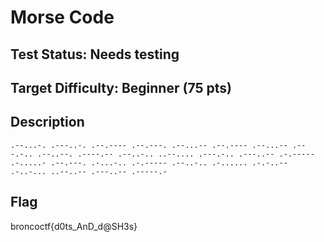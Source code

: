 # Morse Code

## Test Status: Needs testing

## Target Difficulty: Beginner (75 pts)

## Description

`.--...-. .---..-. .--.---- .--.---. .--...-- .--.---- .--...-- .---.-.. .--..--. .----.-- .--..-.. ..--.... .---.-.. .---..-- .-.----- .-.....- .--.---. .-...-.. .-.----- .--..-.. .-...... .-.-..-- .-..-... ..--..-- .---..-- .-----.-`

## Flag

broncoctf{d0ts_AnD_d@SH3s}